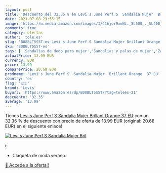 ```yaml
---
layout: post
title: 'Descuento del 32.35 % en Levi s June Perf S  Sandalia Mujer  Bril'
date: 2021-07-08 23:55:15
image: 'https://m.media-amazon.com/images/I/41hjor9xwNL._SL500_._SL400_.jpg'
comments: true
category: ofertas
author: 'tole.es'
slug: 'B08BLT5S5T-es Levi s June Perf S Sandalia Mujer Brillant Orange 37 EU'
sku: 'B08BLT5S5T-es'
tags: [ 'Sandalias de dedo para mujer','Sandalias y palas de mujer','Zapatos','Zapatos para mujer','Zapatos y complementos','levis','sandalia', ]
actualPrice: 13.99 EUR
currency: EUR
price: 13.99
comparePrice: 20.68 EUR
prodname: 'Levi s June Perf S  Sandalia Mujer  Brillant Orange  37 EU'
country: 'es'
flag: '🇪🇸'
brand: 'Levis'
buyurl: 'https://www.amazon.es/dp/B08BLT5S5T/?tag=tolees-21'
descuento: '32.35'
average: '13.99'
---
```


Tienes [Levi s June Perf S  Sandalia Mujer  Brillant Orange  37 EU](https://www.amazon.es/dp/B08BLT5S5T/?tag=tolees-21) con un 32.35 % de descuento con precio de oferta de 13.99 EUR (original: 20.68 EUR) en el siguiente enlace!

[![Levi s June Perf S  Sandalia Mujer  Bril](https://m.media-amazon.com/images/I/41hjor9xwNL._SL500_._SL400_.jpg)](https://www.amazon.es/dp/B08BLT5S5T/?tag=tolees-21)

ℹ️:

- Claqueta de moda verano.

[🛒 Accede a la oferta!!](https://www.amazon.es/dp/B08BLT5S5T/?tag=tolees-21)
